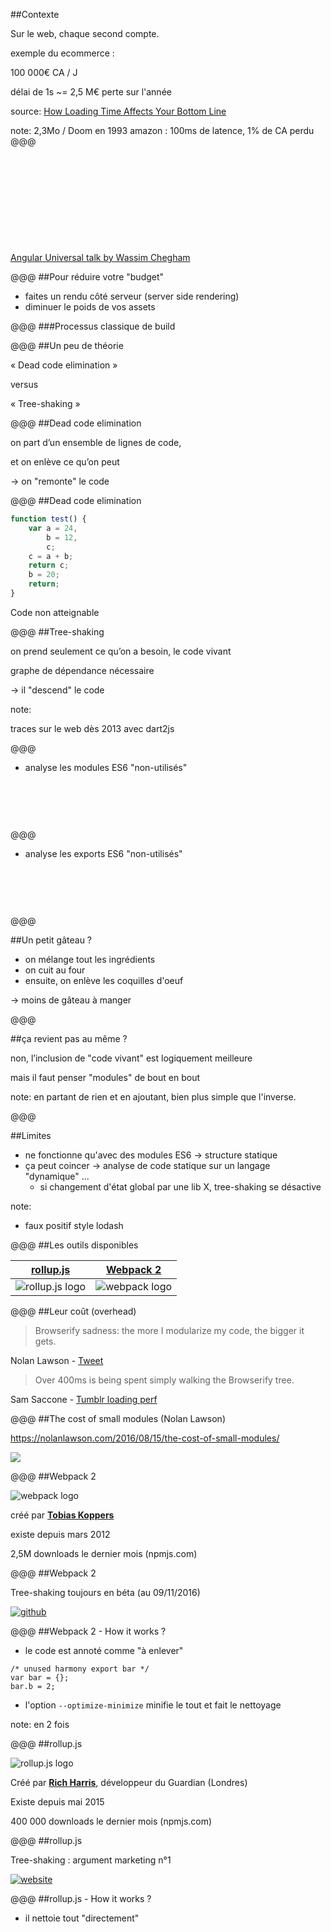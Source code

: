 <!-- .slide: data-background-image="img/loading-time-lrg.jpg" data-background-position="0% 18%" class="darker-overlay"-->
##Contexte

Sur le web, chaque second compte.

exemple du ecommerce :

100 000€ CA / J

délai de 1s ~= 2,5 M€ perte sur l'année

source: [How Loading Time Affects Your Bottom Line](https://blog.kissmetrics.com/loading-time/)

note:
2,3Mo / Doom en 1993
amazon : 100ms de latence, 1% de CA perdu
@@@
<!-- .slide: data-background-image="img/web-app-gap.png" data-background-size="contain" data-background-color="#fff"-->

&nbsp;

&nbsp;

&nbsp;

&nbsp;

&nbsp;

[Angular Universal talk by Wassim Chegham](http://slides.com/wassimchegham/angular2-universal#/8)

@@@
##Pour réduire votre "budget"

- faites un rendu côté serveur (server side rendering)
- diminuer le poids de vos assets

@@@
###Processus classique de build

<div data-svg-fragment="img/build-process.svg">
  <a class="fragment" title="[*|id=entry-files]"></a>
  <a class="fragment" title="[*|id=concat]"></a>
  <a class="fragment" title="[*|id=min]"></a>
  <a class="fragment" title="[*|id=dce]"></a>
  <a class="fragment" title="[*|id=tree]"></a>
  <a class="fragment" title="[*|id=out-files]"></a>
</div>

@@@
##Un peu de théorie

« Dead code elimination »

versus

« Tree-shaking »

@@@
##Dead code elimination

on part d’un ensemble de lignes de code,

et on enlève ce qu’on peut

&#8594; on "remonte" le code<!-- .element: class="fragment" -->

@@@
##Dead code elimination

```javascript
function test() {
    var a = 24,
        b = 12,
        c;
    c = a + b;
    return c;
    b = 20;
    return;
}
```

Code non atteignable<!-- .element: class="fragment" data-code-focus="7-8" -->

@@@
##Tree-shaking

on prend seulement ce qu’on a besoin, le code vivant

graphe de dépendance nécessaire

&#8594; il "descend" le code<!-- .element: class="fragment" -->

note:

traces sur le web dès 2013 avec dart2js

@@@
- analyse les modules ES6 "non-utilisés"

<div style="margin-bottom: 90px;"></div>

<div data-svg-fragment="img/tree-shaking-modules.svg">
  <a class="fragment" title="[*|id=out]"></a>
</div>

@@@
- analyse les exports ES6 "non-utilisés"

<div style="margin-bottom: 90px;"></div>

<div data-svg-fragment="img/tree-shaking-exports.svg">
  <a class="fragment" title="[*|id=out]"></a>
</div>

@@@
<!-- .slide: data-background-image="img/cooking.jpg"-->
##Un petit gâteau ?

- on mélange tout les ingrédients<!-- .element: class="fragment" -->
- on cuit au four<!-- .element: class="fragment" -->
- ensuite, on enlève les coquilles d'oeuf<!-- .element: class="fragment" -->

&#8594; moins de gâteau à manger<!-- .element: class="fragment" -->

@@@

##ça revient pas au même ?

non, l’inclusion de "code vivant" est logiquement meilleure<!-- .element: class="fragment" -->

mais il faut penser "modules" de bout en bout<!-- .element: class="fragment" -->

note:
en partant de rien et en ajoutant, bien plus simple que l'inverse.

@@@

##Limites

- ne fonctionne qu'avec des modules ES6 -> structure statique<!-- .element: class="fragment" -->
- ça peut coincer -> analyse de code statique sur un langage "dynamique" ...<!-- .element: class="fragment" -->
    - si changement d'état global par une lib X, tree-shaking se désactive

note:
- faux positif style lodash

@@@
##Les outils disponibles

| [rollup.js](http://rollupjs.org/) | [Webpack 2](https://webpack.js.org/) |
|:---------:|:---------:|
| ![rollup.js logo](img/rollup.png) | ![webpack logo](img/webpack.png) |

@@@
##Leur coût (overhead)

> Browserify sadness: the more I modularize my code, the bigger it gets.

Nolan Lawson - [Tweet](https://twitter.com/nolanlawson/status/653058308643921920)

> Over 400ms is being spent simply walking the Browserify tree.

Sam Saccone - [Tumblr loading perf](https://docs.google.com/document/d/1E2w0UQ4RhId5cMYsDcdcNwsgL0gP_S6SDv27yi1mCEY/edit)

@@@
##The cost of small modules (Nolan Lawson)

https://nolanlawson.com/2016/08/15/the-cost-of-small-modules/

![](img/cost.jpg)

@@@
##Webpack 2

![webpack logo](img/webpack.png)

créé par [__Tobias Koppers__](https://github.com/sokra)

existe depuis mars 2012

2,5M downloads le dernier mois (npmjs.com)

@@@
##Webpack 2

Tree-shaking toujours en béta (au 09/11/2016)

[![github](img/webpack-2-github-roadmap.png)](https://github.com/webpack/webpack/projects/1)

@@@
##Webpack 2 - How it works ?

- le code est annoté comme "à enlever"

```
/* unused harmony export bar */
var bar = {};
bar.b = 2;
```

- l'option ```--optimize-minimize``` minifie le tout et fait le nettoyage

note:
en 2 fois

@@@
##rollup.js

![rollup.js logo](img/rollup.png)

Créé par [__Rich Harris__](https://github.com/Rich-Harris), développeur du Guardian (Londres)

Existe depuis mai 2015

400 000 downloads le dernier mois (npmjs.com)

@@@
##rollup.js

Tree-shaking : argument marketing n°1

[![website](img/rollup.js.org.png)](http://rollupjs.org/)

@@@
##rollup.js - How it works ?

- il nettoie tout "directement"

